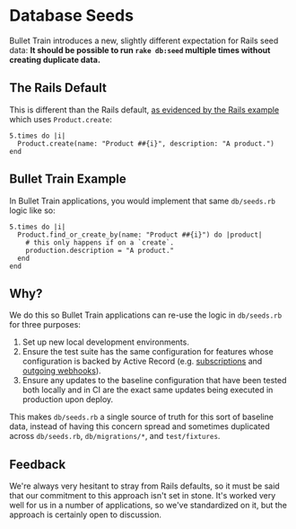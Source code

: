 # Database Seeds

Bullet Train introduces a new, slightly different expectation for Rails seed data: **It should be possible to run `rake db:seed` multiple times without creating duplicate data.**

## The Rails Default

This is different than the Rails default, [as evidenced by the Rails example](https://guides.rubyonrails.org/v6.1.1/active_record_migrations.html#migrations-and-seed-data) which uses `Product.create`:

```
5.times do |i|
  Product.create(name: "Product ##{i}", description: "A product.")
end
```

## Bullet Train Example

In Bullet Train applications, you would implement that same `db/seeds.rb` logic like so:

```
5.times do |i|
  Product.find_or_create_by(name: "Product ##{i}") do |product|
    # this only happens if on a `create`.
    production.description = "A product."
  end
end
```

## Why?
We do this so Bullet Train applications can re-use the logic in `db/seeds.rb` for three purposes:

1. Set up new local development environments.
2. Ensure the test suite has the same configuration for features whose configuration is backed by Active Record (e.g. [subscriptions](/docs/subscriptions.md) and [outgoing webhooks](/docs/webhooks/outgoing.md)).
3. Ensure any updates to the baseline configuration that have been tested both locally and in CI are the exact same updates being executed in production upon deploy.

This makes `db/seeds.rb` a single source of truth for this sort of baseline data, instead of having this concern spread and sometimes duplicated across `db/seeds.rb`, `db/migrations/*`, and `test/fixtures`.

## Feedback
We're always very hesitant to stray from Rails defaults, so it must be said that our commitment to this approach isn't set in stone. It's worked very well for us in a number of applications, so we've standardized on it, but the approach is certainly open to discussion.
